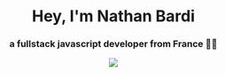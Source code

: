 <div align="center"> 
<h1 align="center">Hey, I'm Nathan Bardi</h1>
<h3 align="center">a fullstack javascript developer from France 🥖🧀</h3>

![](https://komarev.com/ghpvc/?username=Tekdey)  

 </div>
